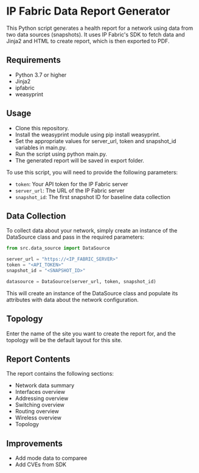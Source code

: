 # IP Fabric Data Report Generator

This Python script generates a health report for a network using data from two data sources (snapshots). It uses IP Fabric's SDK to fetch data and Jinja2 and HTML to create report, which is then exported to PDF. 

## Requirements

* Python 3.7 or higher
* Jinja2
* ipfabric
* weasyprint

## Usage

* Clone this repository.
* Install the weasyprint module using pip install weasyprint.
* Set the appropriate values for server_url, token and snapshot_id variables in main.py.
* Run the script using python main.py.
* The generated report will be saved in export folder.

To use this script, you will need to provide the following parameters:

* `token`: Your API token for the IP Fabric server
* `server_url`: The URL of the IP Fabric server
* `snapshot_id`: The first snapshot ID for baseline data collection

## Data Collection

To collect data about your network, simply create an instance of the DataSource class and pass in the required parameters:

```python
from src.data_source import DataSource

server_url = "https://<IP_FABRIC_SERVER>"
token = "<API_TOKEN>"
snapshot_id = "<SNAPSHOT_ID>"

datasource = DataSource(server_url, token, snapshot_id)
```

This will create an instance of the DataSource class and populate its attributes with data about the network configuration.

## Topology

Enter the name of the site you want to create the report for, and the topology will be the default layout for this site.

## Report Contents

The report contains the following sections:

* Network data summary
* Interfaces overview
* Addressing overview
* Switching overview
* Routing overview
* Wireless overview
* Topology

## Improvements

* Add mode data to comparee
* Add CVEs from SDK
